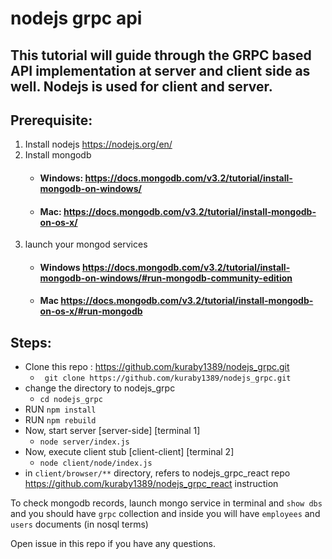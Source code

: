 # nodejs grpc api

## This tutorial will guide through the GRPC based API implementation at server and client side as well. Nodejs is used for client and server.


## Prerequisite:
1. Install nodejs https://nodejs.org/en/
2. Install mongodb
   - #### Windows: https://docs.mongodb.com/v3.2/tutorial/install-mongodb-on-windows/
   - #### Mac: https://docs.mongodb.com/v3.2/tutorial/install-mongodb-on-os-x/
3. launch your mongod services 
   - #### Windows https://docs.mongodb.com/v3.2/tutorial/install-mongodb-on-windows/#run-mongodb-community-edition
   - #### Mac https://docs.mongodb.com/v3.2/tutorial/install-mongodb-on-os-x/#run-mongodb


## Steps: 
* Clone this repo : https://github.com/kuraby1389/nodejs_grpc.git
  * ``` git clone https://github.com/kuraby1389/nodejs_grpc.git```
* change the directory to nodejs_grpc
  * ``` cd nodejs_grpc ```
* RUN ```npm install```
* RUN ```npm rebuild```
* Now, start server [server-side] [terminal 1]
  * ```node server/index.js```
* Now, execute client stub [client-client] [terminal 2]
  * ``` node client/node/index.js ```
* in `client/browser/**` directory, refers to nodejs_grpc_react repo https://github.com/kuraby1389/nodejs_grpc_react instruction
  
To check mongodb records, launch mongo service in terminal and `show dbs` and you should have `grpc` collection and inside you will have `employees` and `users` documents (in nosql terms)


Open issue in this repo if you have any questions.
